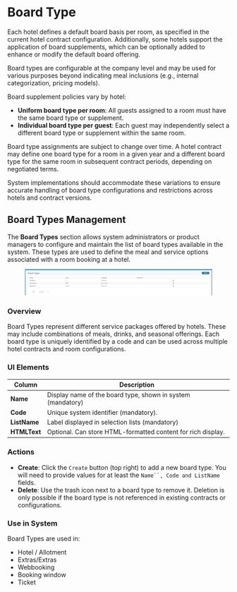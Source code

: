 # Board Type

Each hotel defines a default board basis per room, as specified in the current hotel contract configuration. Additionally, some hotels support the application of board supplements, which can be optionally added to enhance or modify the default board offering.

Board types are configurable at the company level and may be used for various purposes beyond indicating meal inclusions (e.g., internal categorization, pricing models).

Board supplement policies vary by hotel:

* **Uniform board type per room**: All guests assigned to a room must have the same board type or supplement.
* **Individual board type per guest**: Each guest may independently select a different board type or supplement within the same room.

Board type assignments are subject to change over time. A hotel contract may define one board type for a room in a given year and a different board type for the same room in subsequent contract periods, depending on negotiated terms.

System implementations should accommodate these variations to ensure accurate handling of board type configurations and restrictions across hotels and contract versions.

## Board Types Management

The **Board Types** section allows system administrators or product managers to configure and maintain the list of board types available in the system. These types are used to define the meal and service options associated with a room booking at a hotel.

<figure><img src="../.gitbook/assets/image (16).png" alt=""><figcaption></figcaption></figure>

### Overview

Board Types represent different service packages offered by hotels. These may include combinations of meals, drinks, and seasonal offerings. Each board type is uniquely identified by a code and can be used across multiple hotel contracts and room configurations.

### UI Elements

| Column       | Description                                                  |
| ------------ | ------------------------------------------------------------ |
| **Name**     | Display name of the board type, shown in system  (mandatory) |
| **Code**     | Unique system identifier (mandatory).                        |
| **ListName** | Label displayed in selection lists (mandatory)               |
| **HTMLText** | Optional. Can store HTML-formatted content for rich display. |

### Actions

* **Create**: Click the `Create` button (top right) to add a new board type. You will need to provide values for at least the `Name``, Code and ListName` fields.
* **Delete**: Use the trash icon next to a board type to remove it. Deletion is only possible if the board type is not referenced in existing contracts or configurations.

### Use in System

Board Types are used in:

* Hotel / Allotment
* Extras/Extras
* Webbooking
* Booking window
* Ticket
